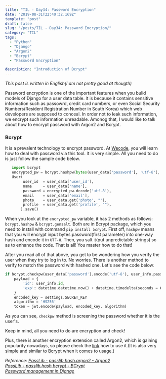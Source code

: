 ```yaml
---
title: "TIL - Day34: Password Encryption"
date: "2019-08-31T22:40:32.169Z"
template: "post"
draft: false
slug: "/posts/TIL - Day34: Password Encryption/"
category: "TIL"
tags:
  - "Python"
  - "Django"
  - "Argon2"
  - "Bcrypt"
  - "Password Encryption"

description: "Introduction of Bcrypt"
---
```

*This post is written in English(I am not pretty good at thougth)*

Password encryption is one of the important features when you bulid models of Django for a user data table. It is because it contains sensitive information such as passowrd, credit card numbers, or even Social Security Numbers(Resident Registration Number in South Korea) which web developers are supposed to conceal. In order not to leak such information, we encrypt such information unreadable. Amonog that, I would like to talk about how to encrypt password with Argon2 and Bcrypt.

### Bcrypt
It is a prevalent technology to encrypt password. At [Wecode](https://wecode.co.kr/), you will learn how to deal with password via this tool. It is very simple. All you need to do is just follow the sample code below.
```python
   import bcrypt
   encrypted_pw = bcrypt.hashpw(bytes(user_data['password'], 'utf-8'), bcrypt.gensalt())
   User(
        user_id  = user_data['user_id'],
        name     = user_data['name'],
        password = encrypted_pw.decode('utf-8'),
        email    = user_data['email'],
        photo    = user_data.get('photo', ""),
        profile  = user_data.get('profile', ""),
       ).save()
```
When you look at the `encrypted_pw` variable, it has 2 methods as follows: `bcrypt.hashpw` & `bcrypt.gensalt`. Both are in Bcrypt package, which you need to install with command `pip install bcrypt`.
First off, `hashpw` means that you will encrypt input bytes password(first parameter) into one-way hash and encode it in `UTF-8`. Then, you salt it(put unpredictable strings) so as to enhance the code.
That is all! You master how to do that!

After you read all of that above, you get to be wondering how you verify the user when they try to log in to. No worries. There is another method to verify to match the password with hashed one. Let's see the code below:
```python
if bcrypt.checkpw(user_data['password'].encode('utf-8'), user_info.password.encode('utf-8')):
    payload = {
        'id': user_info.id,
        'exp': datetime.datetime.now() + datetime.timedelta(seconds = ONE_DAY),
    }
    encoded_key = settings.SECRET_KEY
    algorithm = 'HS256'
    token = jwt.encode(payload, encoded_key, algorithm)
```
As you can see, `checkpw` method is screening the password whether it is the user's.

Keep in mind, all you need to do are encryption and check!

Plus, there is another encryption extension called Argon2, which is gaining popularity nowadays, so please check the [link](https://passlib.readthedocs.io/en/stable/lib/passlib.hash.argon2.html) how to use it.(It is also very simple and similar to Bcrypt when it comes to usage.)

*Reference: [PassLib - passlib.hash.argon2 - Argon2](https://passlib.readthedocs.io/en/stable/lib/passlib.hash.argon2.html)</br> [PassLib - passlib.hash.bcrypt - BCrypt](https://passlib.readthedocs.io/en/stable/lib/passlib.hash.bcrypt.html)</br> [Password management in Django](https://docs.djangoproject.com/en/2.2/topics/auth/passwords/)*